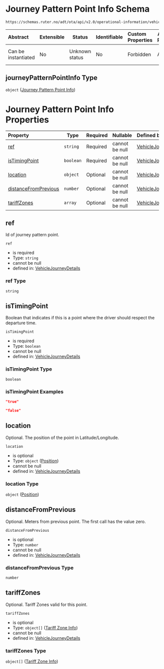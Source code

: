 # Journey Pattern Point Info Schema

```txt
https://schemas.ruter.no/adt/ota/api/v2.0/operational-information/vehicle-journey-details.json#/definitions/journeyPatternPointInfo
```




| Abstract            | Extensible | Status         | Identifiable | Custom Properties | Additional Properties | Access Restrictions | Defined In                                                                                                                 |
| :------------------ | ---------- | -------------- | ------------ | :---------------- | --------------------- | ------------------- | -------------------------------------------------------------------------------------------------------------------------- |
| Can be instantiated | No         | Unknown status | No           | Forbidden         | Allowed               | none                | [vehicle-journey-details.json\*](../../schema/operational-information/vehicle-journey-details.json "open original schema") |

## journeyPatternPointInfo Type

`object` ([Journey Pattern Point Info](vehicle-journey-details-definitions-journey-pattern-point-info.md))

# Journey Pattern Point Info Properties

| Property                                      | Type      | Required | Nullable       | Defined by                                                                                                                                                                                                                                                                                            |
| :-------------------------------------------- | --------- | -------- | -------------- | :---------------------------------------------------------------------------------------------------------------------------------------------------------------------------------------------------------------------------------------------------------------------------------------------------- |
| [ref](#ref)                                   | `string`  | Required | cannot be null | [VehicleJourneyDetails](vehicle-journey-details-definitions-journey-pattern-point-info-properties-ref.md "https&#x3A;//schemas.ruter.no/adt/ota/api/v2.0/operational-information/vehicle-journey-details.json#/definitions/journeyPatternPointInfo/properties/ref")                                   |
| [isTimingPoint](#istimingpoint)               | `boolean` | Required | cannot be null | [VehicleJourneyDetails](vehicle-journey-details-definitions-journey-pattern-point-info-properties-istimingpoint.md "https&#x3A;//schemas.ruter.no/adt/ota/api/v2.0/operational-information/vehicle-journey-details.json#/definitions/journeyPatternPointInfo/properties/isTimingPoint")               |
| [location](#location)                         | `object`  | Optional | cannot be null | [VehicleJourneyDetails](vehicle-journey-details-definitions-position.md "https&#x3A;//schemas.ruter.no/adt/ota/api/v2.0/operational-information/vehicle-journey-details.json#/definitions/journeyPatternPointInfo/properties/location")                                                               |
| [distanceFromPrevious](#distancefromprevious) | `number`  | Optional | cannot be null | [VehicleJourneyDetails](vehicle-journey-details-definitions-journey-pattern-point-info-properties-distancefromprevious.md "https&#x3A;//schemas.ruter.no/adt/ota/api/v2.0/operational-information/vehicle-journey-details.json#/definitions/journeyPatternPointInfo/properties/distanceFromPrevious") |
| [tariffZones](#tariffzones)                   | `array`   | Optional | cannot be null | [VehicleJourneyDetails](vehicle-journey-details-definitions-journey-pattern-point-info-properties-tariffzones.md "https&#x3A;//schemas.ruter.no/adt/ota/api/v2.0/operational-information/vehicle-journey-details.json#/definitions/journeyPatternPointInfo/properties/tariffZones")                   |

## ref

Id of journey pattern point.


`ref`

-   is required
-   Type: `string`
-   cannot be null
-   defined in: [VehicleJourneyDetails](vehicle-journey-details-definitions-journey-pattern-point-info-properties-ref.md "https&#x3A;//schemas.ruter.no/adt/ota/api/v2.0/operational-information/vehicle-journey-details.json#/definitions/journeyPatternPointInfo/properties/ref")

### ref Type

`string`

## isTimingPoint

Boolean that indicates if this is a point where the driver should respect the departure time.


`isTimingPoint`

-   is required
-   Type: `boolean`
-   cannot be null
-   defined in: [VehicleJourneyDetails](vehicle-journey-details-definitions-journey-pattern-point-info-properties-istimingpoint.md "https&#x3A;//schemas.ruter.no/adt/ota/api/v2.0/operational-information/vehicle-journey-details.json#/definitions/journeyPatternPointInfo/properties/isTimingPoint")

### isTimingPoint Type

`boolean`

### isTimingPoint Examples

```json
"true"
```

```json
"false"
```

## location

Optional. The position of the point in Latitude/Longitude.


`location`

-   is optional
-   Type: `object` ([Position](vehicle-journey-details-definitions-position.md))
-   cannot be null
-   defined in: [VehicleJourneyDetails](vehicle-journey-details-definitions-position.md "https&#x3A;//schemas.ruter.no/adt/ota/api/v2.0/operational-information/vehicle-journey-details.json#/definitions/journeyPatternPointInfo/properties/location")

### location Type

`object` ([Position](vehicle-journey-details-definitions-position.md))

## distanceFromPrevious

Optional. Meters from previous point. The first call has the value zero.


`distanceFromPrevious`

-   is optional
-   Type: `number`
-   cannot be null
-   defined in: [VehicleJourneyDetails](vehicle-journey-details-definitions-journey-pattern-point-info-properties-distancefromprevious.md "https&#x3A;//schemas.ruter.no/adt/ota/api/v2.0/operational-information/vehicle-journey-details.json#/definitions/journeyPatternPointInfo/properties/distanceFromPrevious")

### distanceFromPrevious Type

`number`

## tariffZones

Optional. Tariff Zones valid for this point.


`tariffZones`

-   is optional
-   Type: `object[]` ([Tariff Zone Info](vehicle-journey-details-definitions-tariff-zone-info.md))
-   cannot be null
-   defined in: [VehicleJourneyDetails](vehicle-journey-details-definitions-journey-pattern-point-info-properties-tariffzones.md "https&#x3A;//schemas.ruter.no/adt/ota/api/v2.0/operational-information/vehicle-journey-details.json#/definitions/journeyPatternPointInfo/properties/tariffZones")

### tariffZones Type

`object[]` ([Tariff Zone Info](vehicle-journey-details-definitions-tariff-zone-info.md))
